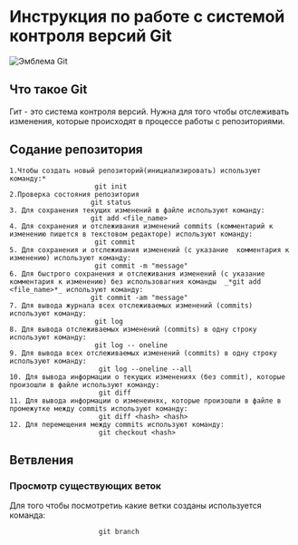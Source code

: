 # **Инструкция по работе с системой контроля версий Git**

![Эмблема Git](Git.png)

## Что такое Git

Гит - это система контроля версий. Нужна для того чтобы отслеживать изменения, которые происходят в процессе работы c репозиториями.

## Содание репозитория

    1.Чтобы создать новый репозиторий(инициализировать) используют команду:*
                         git init
    2.Проверка состояния репозитория
                        git status
    3. Для сохранения текущих изменений в файле используют команду:
                        git add <file_name>
    4. Для сохранения и отслеживания изменений commits (комментарий к изменению пишется в текстовом редакторе) используют команду:
                         git commit   
    5. Для сохранения и отслеживания изменений (с указание  комментария к изменению) используют команду:                      
                         git commit -m "message"
    6. Для быстрого сохранения и отслеживания изменений (с указание  комментария к изменению) без использовагния команды  _*git add <file_name>*_ используют команду:      
                        git commit -am "message"
    7. Для вывода журнала всех отслеживаемых изменений (commits) используют команду:      
                         git log
    8. Для вывода отслеживаемых изменений (commits) в одну строку используют команду:            
                         git log -- oneline
    9. Для вывода всех отслеживаемых изменений (commits) в одну строку используют команду:            
                          git log --oneline --all
    10. Для вывода информации о текущих изменениях (без commit), которые произошли в файле используют команду:   
                          git diff
    11. Для вывода информации о изменеинях, которые произошли в файле в промежутке между commits используют команду:   
                          git diff <hash> <hash> 
    12. Для перемещения между commits используют команду:
                          git checkout <hash>

## Ветвления

### Просмотр cуществующих веток

Для того чтобы посмотретиь какие ветки созданы используется команда:

                          git branch
